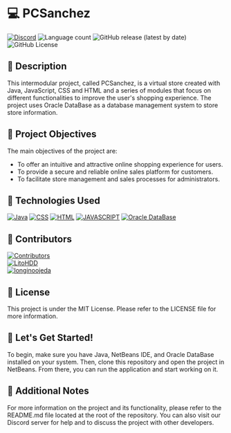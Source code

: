 # 💻 PCSanchez
[![Discord](https://img.shields.io/discord/1056947417842454678?label=DISCORD%20SERVER&logo=discord&style=for-the-badge)](https://discord.gg/FVaPTTs7MY) ![Language count](https://img.shields.io/github/languages/count/LitoHDD/PCSanchez?label=%F0%9F%8C%8E%20LANGUAGES&style=for-the-badge) ![GitHub release (latest by date)](https://img.shields.io/github/v/release/LitoHDD/PCSanchez?color=orange&label=%F0%9F%93%A2%20last%20version&style=for-the-badge) ![GitHub License](https://img.shields.io/github/license/LitoHDD/PCSanchez?label=LICENSE&style=for-the-badge)

## 📝 Description
This intermodular project, called PCSanchez, is a virtual store created with Java, JavaScript, CSS and HTML and a series of modules that focus on different functionalities to improve the user's shopping experience. The project uses Oracle DataBase as a database management system to store store information.

## 🎯 Project Objectives
The main objectives of the project are:

- To offer an intuitive and attractive online shopping experience for users.
- To provide a secure and reliable online sales platform for customers.
- To facilitate store management and sales processes for administrators.

## 🔧 Technologies Used
[![Java](https://img.shields.io/badge/JAVA-%23b07219?style=for-the-badge&logo=java)](https://github.com/LitoHDD/PCSanchez)
[![CSS](https://img.shields.io/badge/CSS-%23563d7c.svg?logo=css3&logoColor=white&style=for-the-badge)](https://github.com/LitoHDD/PCSanchez)
[![HTML](https://img.shields.io/badge/HTML-%23e34c26.svg?logo=html5&logoColor=white&style=for-the-badge)](https://github.com/LitoHDD/PCSanchez)
[![JAVASCRIPT](https://img.shields.io/badge/JAVASCRIPT-yellow.svg?logo=javascript&logoColor=white&style=for-the-badge)](https://github.com/LitoHDD/PCSanchez)
[![Oracle DataBase](https://img.shields.io/badge/Oracle-DB-%23F00000.svg?logo=oracle&logoColor=white&style=for-the-badge)](https://github.com/LitoHDD/PCSanchez)

## 🤝 Contributors

[![Contributors](https://contrib.rocks/image?repo=LitoHDD/PCSanchez&max=12)](https://github.com/LitoHDD/PCSanchez/graphs/contributors)<br>
[![LitoHDD](https://img.shields.io/github/contributors/LitoHDD/PCSanchez?color=blueviolet&label=LitoHDD&logo=github&style=for-the-badge)](https://github.com/LitoHDD)<br>
[![longinoojeda](https://img.shields.io/github/contributors/longinoojeda/PCSanchez?color=blueviolet&label=longinoojeda&logo=github&style=for-the-badge)](https://github.com/longinoojeda)

## 📄 License
This project is under the MIT License. Please refer to the LICENSE file for more information.

## 🚀 Let's Get Started!
To begin, make sure you have Java, NetBeans IDE, and Oracle DataBase installed on your system. Then, clone this repository and open the project in NetBeans. From there, you can run the application and start working on it.

## 📝 Additional Notes
For more information on the project and its functionality, please refer to the README.md file located at the root of the repository. You can also visit our Discord server for help and to discuss the project with other developers.
